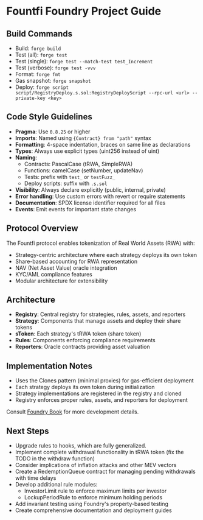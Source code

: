# Fountfi Foundry Project Guide

## Build Commands
- Build: `forge build`
- Test (all): `forge test`
- Test (single): `forge test --match-test test_Increment`
- Test (verbose): `forge test -vvv`
- Format: `forge fmt`
- Gas snapshot: `forge snapshot`
- Deploy: `forge script script/RegistryDeploy.s.sol:RegistryDeployScript --rpc-url <url> --private-key <key>`

## Code Style Guidelines
- **Pragma**: Use `0.8.25` or higher
- **Imports**: Named using `{Contract} from "path"` syntax
- **Formatting**: 4-space indentation, braces on same line as declarations
- **Types**: Always use explicit types (uint256 instead of uint)
- **Naming**:
  - Contracts: PascalCase (tRWA, SimpleRWA)
  - Functions: camelCase (setNumber, updateNav)
  - Tests: prefix with `test_` or `testFuzz_`
  - Deploy scripts: suffix with `.s.sol`
- **Visibility**: Always declare explicitly (public, internal, private)
- **Error handling**: Use custom errors with revert or require statements
- **Documentation**: SPDX license identifier required for all files
- **Events**: Emit events for important state changes

## Protocol Overview
The Fountfi protocol enables tokenization of Real World Assets (RWA) with:
- Strategy-centric architecture where each strategy deploys its own token
- Share-based accounting for RWA representation
- NAV (Net Asset Value) oracle integration
- KYC/AML compliance features
- Modular architecture for extensibility

## Architecture
- **Registry**: Central registry for strategies, rules, assets, and reporters
- **Strategy**: Components that manage assets and deploy their share tokens
- **sToken**: Each strategy's tRWA token (share token)
- **Rules**: Components enforcing compliance requirements
- **Reporters**: Oracle contracts providing asset valuation

## Implementation Notes
- Uses the Clones pattern (minimal proxies) for gas-efficient deployment
- Each strategy deploys its own token during initialization
- Strategy implementations are registered in the registry and cloned
- Registry enforces proper rules, assets, and reporters for deployment

Consult [Foundry Book](https://book.getfoundry.sh/) for more development details.

## Next Steps
- Upgrade rules to hooks, which are fully generalized.
- Implement complete withdrawal functionality in tRWA token (fix the TODO in the withdraw function)
- Consider implications of inflation attacks and other MEV vectors
- Create a RedemptionQueue contract for managing pending withdrawals with time delays
- Develop additional rule modules:
  - InvestorLimit rule to enforce maximum limits per investor
  - LockupPeriodRule to enforce minimum holding periods
- Add invariant testing using Foundry's property-based testing
- Create comprehensive documentation and deployment guides